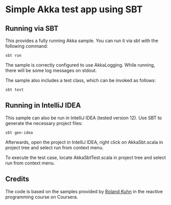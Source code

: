 Simple Akka test app using SBT
==============================

Running via SBT
---------------

This provides a fully running Akka sample. You can run it via sbt with the following command:

    sbt run

The sample is correctly configured to use AkkaLogging. While running, there will be some log messages on stdout.

The sample also includes a test class, which can be invoked as follows:

    sbt test

Running in IntelliJ IDEA
------------------------

This sample can also be run in IntelliJ IDEA (tested version 12). Use SBT to generate the necessary project files:

    sbt gen-idea

Afterwards, open the project in IntelliJ IDEA, right click on AkkaSbt.scala in project tree and select run from
context menu.

To execute the test case, locate AkkaSbtTest.scala in project tree and select run from context menu.

Credits
-------

The code is based on the samples provided by [Roland Kuhn](https://twitter.com/rolandkuhn) in the reactive programming
course on Coursera.
